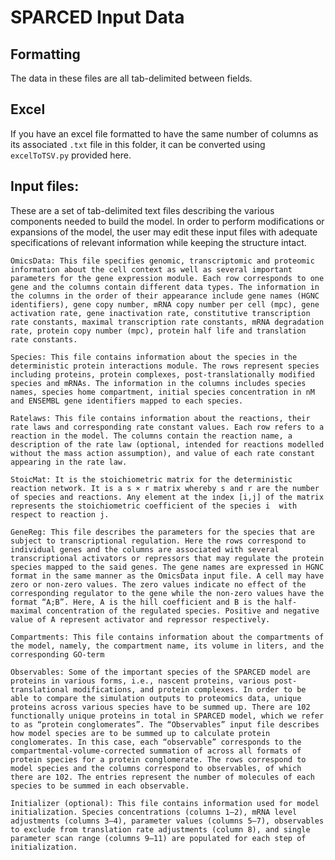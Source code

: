 # SPARCED Input Data

## Formatting

The data in these files are all tab-delimited between fields. 

## Excel

If you have an excel file formatted to have the same number of columns as its associated `.txt` file in this folder, it can be converted using `excelToTSV.py` provided here.



## Input files: 

These are a set of tab-delimited text files describing the various components needed to build the model. In order to perform modifications or expansions of the model, the user may edit these input files with adequate specifications of relevant information while keeping the structure intact. 

	OmicsData: This file specifies genomic, transcriptomic and proteomic information about the cell context as well as several important parameters for the gene expression module. Each row corresponds to one gene and the columns contain different data types. The information in the columns in the order of their appearance include gene names (HGNC identifiers), gene copy number, mRNA copy number per cell (mpc), gene activation rate, gene inactivation rate, constitutive transcription rate constants, maximal transcription rate constants, mRNA degradation rate, protein copy number (mpc), protein half life and translation rate constants.  

	Species: This file contains information about the species in the deterministic protein interactions module. The rows represent species including proteins, protein complexes, post-translationally modified species and mRNAs. The information in the columns includes species names, species home compartment, initial species concentration in nM and ENSEMBL gene identifiers mapped to each species. 

	Ratelaws: This file contains information about the reactions, their rate laws and corresponding rate constant values. Each row refers to a reaction in the model. The columns contain the reaction name, a description of the rate law (optional, intended for reactions modelled without the mass action assumption), and value of each rate constant appearing in the rate law.   

	StoicMat: It is the stoichiometric matrix for the deterministic reaction network. It is a s × r matrix whereby s and r are the number of species and reactions. Any element at the index [i,j] of the matrix represents the stoichiometric coefficient of the species i  with respect to reaction j.    

	GeneReg: This file describes the parameters for the species that are subject to transcriptional regulation. Here the rows correspond to individual genes and the columns are associated with several transcriptional activators or repressors that may regulate the protein species mapped to the said genes. The gene names are expressed in HGNC format in the same manner as the OmicsData input file. A cell may have zero or non-zero values. The zero values indicate no effect of the corresponding regulator to the gene while the non-zero values have the format “A;B”. Here, A is the hill coefficient and B is the half-maximal concentration of the regulated species. Positive and negative value of A represent activator and repressor respectively. 

	Compartments: This file contains information about the compartments of the model, namely, the compartment name, its volume in liters, and the corresponding GO-term 

	Observables: Some of the important species of the SPARCED model are proteins in various forms, i.e., nascent proteins, various post-translational modifications, and protein complexes. In order to be able to compare the simulation outputs to proteomics data, unique proteins across various species have to be summed up. There are 102 functionally unique proteins in total in SPARCED model, which we refer to as “protein conglomerates”. The “Observables” input file describes how model species are to be summed up to calculate protein conglomerates. In this case, each “observable” corresponds to the compartmental-volume-corrected summation of across all formats of protein species for a protein conglomerate. The rows correspond to model species and the columns correspond to observables, of which there are 102. The entries represent the number of molecules of each species to be summed in each observable.  

	Initializer (optional): This file contains information used for model initialization. Species concentrations (columns 1–2), mRNA level adjustments (columns 3–4), parameter values (columns 5–7), observables to exclude from translation rate adjustments (column 8), and single parameter scan range (columns 9–11) are populated for each step of initialization. 
